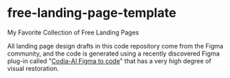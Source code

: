 # free-landing-page-template

My Favorite Collection of Free Landing Pages

All landing page design drafts in this code repository come from the Figma community, and the code is generated using a recently discovered Figma plug-in called "[Codia-AI Figma to code](https://www.figma.com/community/plugin/1301565000406306598)" that has a very high degree of visual restoration.
